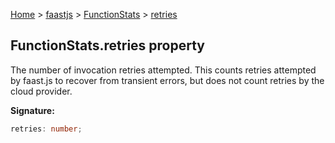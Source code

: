 [Home](./index) &gt; [faastjs](./faastjs.md) &gt; [FunctionStats](./faastjs.functionstats.md) &gt; [retries](./faastjs.functionstats.retries.md)

## FunctionStats.retries property

The number of invocation retries attempted. This counts retries attempted by faast.js to recover from transient errors, but does not count retries by the cloud provider.

<b>Signature:</b>

```typescript
retries: number;
```
